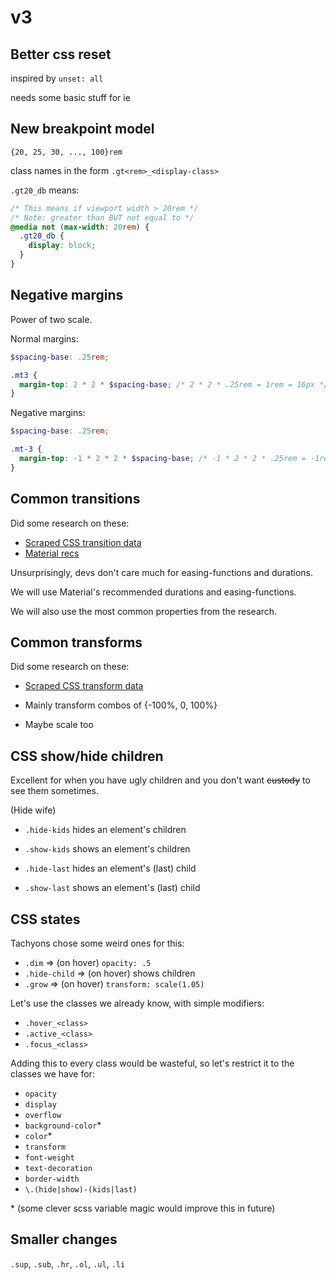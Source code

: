 # v3

## Better css reset

inspired by `unset: all`

needs some basic stuff for ie

## New breakpoint model

`{20, 25, 30, ..., 100}rem`

class names in the form `.gt<rem>_<display-class>`

`.gt20_db` means:

```css
/* This means if viewport width > 20rem */
/* Note: greater than BUT not equal to */
@media not (max-width: 20rem) {
  .gt20_db {
    display: block;
  }
}
```

## Negative margins

Power of two scale.

Normal margins:

```scss
$spacing-base: .25rem;

.mt3 {
  margin-top: 2 * 2 * $spacing-base; /* 2 * 2 * .25rem = 1rem = 16px */
}
```

Negative margins:

```scss
$spacing-base: .25rem;

.mt-3 {
  margin-top: -1 * 2 * 2 * $spacing-base; /* -1 * 2 * 2 * .25rem = -1rem = -16px */
}
```

## Common transitions

Did some research on these:

- [Scraped CSS transition data](research/properties/transitions.md)
- [Material recs](https://material.io/design/motion/speed.html#)

Unsurprisingly, devs don't care much for easing-functions and durations.

We will use Material's recommended durations and easing-functions.

We will also use the most common properties from the research.

## Common transforms

Did some research on these:

- [Scraped CSS transform data](research/properties/transforms.md)

- Mainly transform combos of {-100%, 0, 100%}
- Maybe scale too

## CSS show/hide children

Excellent for when you have ugly children and you don't want ~~custody~~
to see them sometimes.

(Hide wife)

- `.hide-kids` hides an element's children
- `.show-kids` shows an element's children

- `.hide-last` hides an element's (last) child
- `.show-last` shows an element's (last) child

## CSS states

Tachyons chose some weird ones for this:

- `.dim` => (on hover) `opacity: .5`
- `.hide-child` => (on hover) shows children
- `.grow` => (on hover) `transform: scale(1.05)`

Let's use the classes we already know, with simple modifiers:

- `.hover_<class>`
- `.active_<class>`
- `.focus_<class>`

Adding this to every class would be wasteful, so let's restrict it to the
classes we have for:

- `opacity`
- `display`
- `overflow`
- `background-color`\*
- `color`\*
- `transform`
- `font-weight`
- `text-decoration`
- `border-width`
- `\.(hide|show)-(kids|last)`

\* (some clever scss variable magic would improve this in future)

## Smaller changes

`.sup`, `.sub`, `.hr`, `.ol`, `.ul`, `.li`
